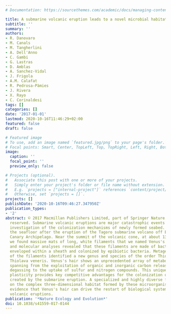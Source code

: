 ```yaml
---
# Documentation: https://sourcethemes.com/academic/docs/managing-content/

title: A submarine volcanic eruption leads to a novel microbial habitat
subtitle: ''
summary: ''
authors:
- R. Danovaro
- M. Canals
- M. Tangherlini
- A. Dell'Anno
- C. Gambi
- G. Lastras
- D. Amblas
- A. Sanchez-Vidal
- J. Frigola
- A.M. Calafat
- R. Pedrosa-Pàmies
- J. Rivera
- X. Rayo
- C. Corinaldesi
tags: []
categories: []
date: '2017-01-01'
lastmod: 2020-10-16T11:46:29+02:00
featured: false
draft: false

# Featured image
# To use, add an image named `featured.jpg/png` to your page's folder.
# Focal points: Smart, Center, TopLeft, Top, TopRight, Left, Right, BottomLeft, Bottom, BottomRight.
image:
  caption: ''
  focal_point: ''
  preview_only: false

# Projects (optional).
#   Associate this post with one or more of your projects.
#   Simply enter your project's folder or file name without extension.
#   E.g. `projects = ["internal-project"]` references `content/project/deep-learning/index.md`.
#   Otherwise, set `projects = []`.
projects: []
publishDate: '2020-10-16T09:46:27.347950Z'
publication_types:
- '2'
abstract: © 2017 Macmillan Publishers Limited, part of Springer Nature. All rights
  reserved. Submarine volcanic eruptions are major catastrophic events that allow
  investigation of the colonization mechanisms of newly formed seabed. We explored
  the seafloor after the eruption of the Tagoro submarine volcano off El Hierro Island,
  Canary Archipelago. Near the summit of the volcanic cone, at about 130 m depth,
  we found massive mats of long, white filaments that we named Venus's hair. Microscopic
  and molecular analyses revealed that these filaments are made of bacterial trichomes
  enveloped within a sheath and colonized by epibiotic bacteria. Metagenomic analyses
  of the filaments identified a new genus and species of the order Thiotrichales,
  Thiolava veneris. Venus's hair shows an unprecedented array of metabolic pathways,
  spanning from the exploitation of organic and inorganic carbon released by volcanic
  degassing to the uptake of sulfur and nitrogen compounds. This unique metabolic
  plasticity provides key competitive advantages for the colonization of the new habitat
  created by the submarine eruption. A specialized and highly diverse food web thrives
  on the complex three-dimensional habitat formed by these microorganisms, providing
  evidence that Venus's hair can drive the restart of biological systems after submarine
  volcanic eruptions.
publication: '*Nature Ecology and Evolution*'
doi: 10.1038/s41559-017-0144
---
```

